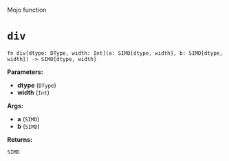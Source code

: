 Mojo function

# `div`

```mojo
fn div[dtype: DType, width: Int](a: SIMD[dtype, width], b: SIMD[dtype, width]) -> SIMD[dtype, width]
```

**Parameters:**

- **dtype** (`DType`)
- **width** (`Int`)

**Args:**

- **a** (`SIMD`)
- **b** (`SIMD`)

**Returns:**

`SIMD`

